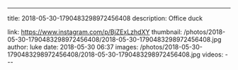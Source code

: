 ---
title: 2018-05-30-1790483298972456408
description: Office duck

link: https://www.instagram.com/p/BjZExLzhdXY
thumbnail: /photos/2018-05-30-1790483298972456408/2018-05-30-1790483298972456408.jpg
author: luke
date: 2018-05-30 06:37
images: /photos/2018-05-30-1790483298972456408/2018-05-30-1790483298972456408.jpg
videos: ---
